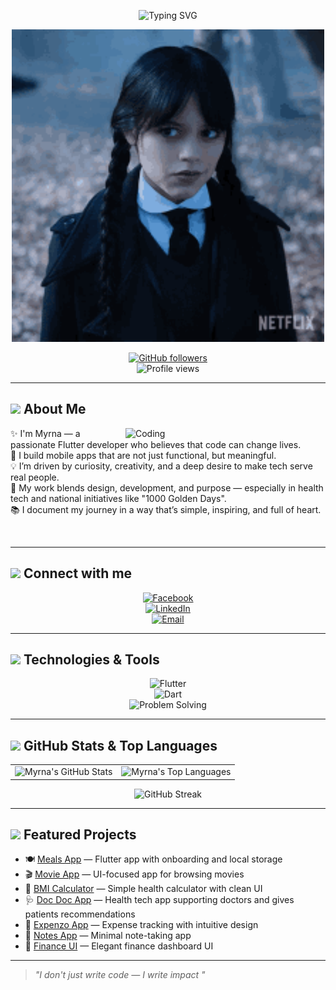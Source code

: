 <p align="center">
  <img src="https://readme-typing-svg.herokuapp.com?font=Arial&size=28&duration=3000&pause=1000&color=9B59B6&center=true&vCenter=true&width=600&lines=Hi+there%2C+I'm+Myrna!+%F0%9F%91%8B;Flutter+Developer+%F0%9F%93%B1;Tech+for+Social+Impact+%F0%9F%92%9C" alt="Typing SVG" />
</p>

<p align="center">
  <img src="https://github.com/Myrnanader/Myrnanader/raw/main/Wednesday%20Addams%20GIF.png" alt="Wednesday Addams GIF" width="500"/>
</p>

<div align="center">

[![GitHub followers](https://img.shields.io/github/followers/Myrnanader?style=social&label=Follow)](https://github.com/Myrnanader)  
![Profile views](https://komarev.com/ghpvc/?username=Myrnanader&style=flat&label=Views&color=9B59B6)

</div>

---

## <img src="https://media.giphy.com/media/WUlplcMpOCEmTGBtBW/giphy.gif" width="40"> About Me

<img align="right" alt="Coding" width="320" src="https://media.giphy.com/media/L1R1tvI9svkIWwpVYr/giphy.gif">

✨ I'm Myrna — a passionate Flutter developer who believes that code can change lives.  
🌱 I build mobile apps that are not just functional, but meaningful.  
💡 I’m driven by curiosity, creativity, and a deep desire to make tech serve real people.  
🎯 My work blends design, development, and purpose — especially in health tech and national initiatives like "1000 Golden Days".  
📚 I document my journey in a way that’s simple, inspiring, and full of heart.

<br clear="both"/>

---

## <img src="https://media.giphy.com/media/LnQjpWaON8nhr21vNW/giphy.gif" width="40"> Connect with me

<div align="center">

[![Facebook](https://img.shields.io/badge/Facebook-9B59B6?style=for-the-badge&logo=facebook&logoColor=white)](https://www.facebook.com/myrna.nader.710/)  
[![LinkedIn](https://img.shields.io/badge/LinkedIn-8E44AD?style=for-the-badge&logo=linkedin&logoColor=white)](https://www.linkedin.com/in/myrna-nader-a3084a2b6/)  
[![Email](https://img.shields.io/badge/Email-Contact%20me-BB8FCE?style=for-the-badge&logo=gmail&logoColor=white)](mailto:myrnanader4@gmail.com)

</div>

---

## <img src="https://media.giphy.com/media/iY8CRBdQXODJSCERIr/giphy.gif" width="40"> Technologies & Tools

<div align="center">

![Flutter](https://img.shields.io/badge/-Flutter-9B59B6?style=for-the-badge&logo=flutter&logoColor=white)  
![Dart](https://img.shields.io/badge/-Dart-8E44AD?style=for-the-badge&logo=dart&logoColor=white)  
![Problem Solving](https://img.shields.io/badge/-Problem%20Solving-BB8FCE?style=for-the-badge&logo=code&logoColor=white)

</div>

---

## <img src="https://media.giphy.com/media/W5eoZHPpUx9sapR0eu/giphy.gif" width="40"> GitHub Stats & Top Languages

<div align="center">
  <table>
    <tr>
      <td>
        <img src="https://github-readme-stats.vercel.app/api?username=Myrnanader&show_icons=true&title_color=8E44AD&icon_color=9B59B6&text_color=ffffff&bg_color=0d1117&border_color=9B59B6&hide_border=true&include_all_commits=true&count_private=true" alt="Myrna's GitHub Stats" />
      </td>
      <td>
        <img src="https://github-readme-stats.vercel.app/api/top-langs/?username=Myrnanader&layout=compact&title_color=8E44AD&text_color=ffffff&bg_color=0d1117&border_color=9B59B6&hide_border=true&langs_count=8" alt="Myrna's Top Languages" />
      </td>
    </tr>
  </table>
</div>

<div align="center">
  <img src="https://streak-stats.demolab.com/?user=Myrnanader&background=0D1117&ring=8E44AD&fire=9B59B6&currStreakNum=ffffff&sideNums=ffffff&currStreakLabel=9B59B6&sideLabels=8E44AD&dates=cccccc&border=9B59B6&hide_border=true" alt="GitHub Streak"/>
</div>

---

## <img src="https://media.giphy.com/media/j2pOGeGYKe2xCCKwfi/giphy.gif" width="40"> Featured Projects

- 🍽️ [Meals App](https://github.com/Myrnanader/Meals_app.git) — Flutter app with onboarding and local storage  
- 🎬 [Movie App](https://github.com/Myrnanader/movie_app.git) — UI-focused app for browsing movies  
- 🧮 [BMI Calculator](https://github.com/Myrnanader/BMI_calculator.git) — Simple health calculator with clean UI  
- 🩺 [Doc Doc App](https://github.com/Myrnanader/doc_doc_app.git) — Health tech app supporting doctors and gives patients recommendations  
- 💸 [Expenzo App](https://github.com/Myrnanader/Expenzo_app.git) — Expense tracking with intuitive design  
- 📝 [Notes App](https://github.com/Myrnanader/notes_app.git) — Minimal note-taking app  
- 💼 [Finance UI](https://github.com/Myrnanader/finance_app_ui.git) — Elegant finance dashboard UI

---

> _"I don't just write code — I write impact "_
